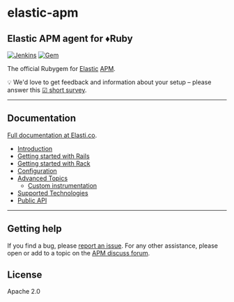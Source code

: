 # elastic-apm
## Elastic APM agent for ♦️Ruby

[![Jenkins](https://img.shields.io/jenkins/s/https/apm-ci.elastic.co/job/elastic+apm-agent-ruby+master.svg)](https://apm-ci.elastic.co/job/elastic+apm-agent-ruby+master/) [![Gem](https://img.shields.io/gem/v/elastic-apm.svg)](https://rubygems.org/gems/elastic-apm)

The official Rubygem for [Elastic][] [APM][].

💡 We'd love to get feedback and information about your setup – please answer this [☑ short survey](https://goo.gl/forms/LQktvn4rkLWBNSWy1).

---

## Documentation

[Full documentation at Elasti.co](https://www.elastic.co/guide/en/apm/agent/ruby/2.x/index.html).

<ul>
  <li><a href="https://www.elastic.co/guide/en/apm/agent/ruby/2.x/introduction.html">Introduction</a></li>
<li><a href="https://www.elastic.co/guide/en/apm/agent/ruby/2.x/getting-started-rails.html">Getting started with Rails</a></li>
<li><a href="https://www.elastic.co/guide/en/apm/agent/ruby/2.x/getting-started-rack.html">Getting started with Rack</a></li>
<li><a href="https://www.elastic.co/guide/en/apm/agent/ruby/2.x/configuration.html">Configuration</a></li>
<li>
<a href="https://www.elastic.co/guide/en/apm/agent/ruby/2.x/advanced.html">Advanced Topics</a>
<ul>
<li><a href="https://www.elastic.co/guide/en/apm/agent/ruby/2.x/custom-instrumentation.html">Custom instrumentation</a></li>
</ul>
</li>
<li><a href="https://www.elastic.co/guide/en/apm/agent/ruby/2.x/supported-technologies.html">Supported Technologies</a></li>
<li><a href="https://www.elastic.co/guide/en/apm/agent/ruby/2.x/api.html">Public API</a></li>
</ul>

---

## Getting help

If you find a bug, please [report an issue](https://github.com/elastic/apm-agent-ruby/issues).
For any other assistance, please open or add to a topic on the [APM discuss forum](https://discuss.elastic.co/c/apm).

## License

Apache 2.0

[Elastic]: https://elastic.co
[APM]: https://www.elastic.co/guide/en/apm/server/index.html
